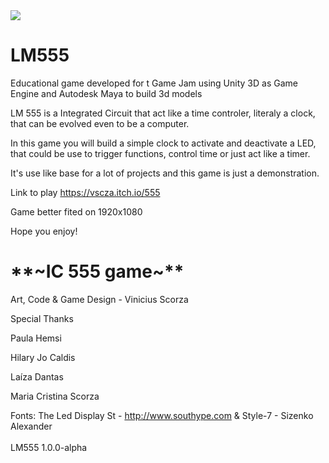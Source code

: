 <img src="//s.imgur.com/min/embed.js">
<a href="//imgur.com/C0oiES1"></a>

# <h1>LM555</h1>
Educational game developed for t Game Jam using Unity 3D as Game Engine and Autodesk Maya to build 3d models

LM 555 is a Integrated Circuit that act like a time controler, literaly a clock, that can be evolved even to be a computer.

In this game you will build a simple clock to activate and deactivate a LED, that could be use to trigger functions, control time or just act like a timer.

It's use like base for a lot of projects and this game is just a demonstration.

Link to play https://vscza.itch.io/555

Game better fited on 1920x1080

Hope you enjoy!


<h1>**~IC 555 game~**</h1>

Art, Code & Game Design - Vinicius Scorza



Special Thanks

Paula Hemsi

Hilary Jo Caldis

Laíza Dantas

Maria Cristina Scorza

Fonts: The Led Display St - http://www.southype.com & Style-7 - Sizenko Alexander
<br>
<br>
LM555 1.0.0-alpha
